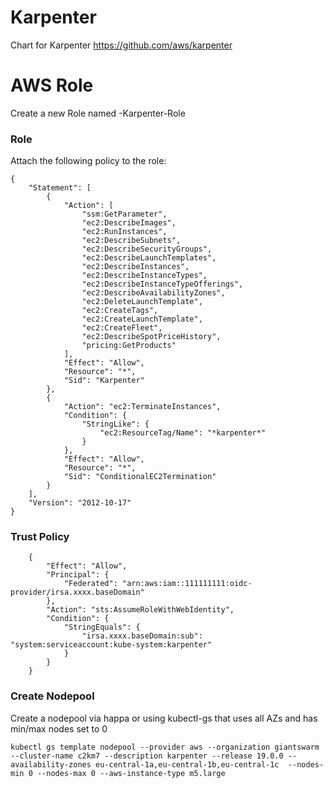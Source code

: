 # Karpenter

Chart for Karpenter https://github.com/aws/karpenter


# AWS Role

Create a new Role named <cluster-id>-Karpenter-Role
### Role

Attach the following policy to the role:
```
{
    "Statement": [
        {
            "Action": [
                "ssm:GetParameter",
                "ec2:DescribeImages",
                "ec2:RunInstances",
                "ec2:DescribeSubnets",
                "ec2:DescribeSecurityGroups",
                "ec2:DescribeLaunchTemplates",
                "ec2:DescribeInstances",
                "ec2:DescribeInstanceTypes",
                "ec2:DescribeInstanceTypeOfferings",
                "ec2:DescribeAvailabilityZones",
                "ec2:DeleteLaunchTemplate",
                "ec2:CreateTags",
                "ec2:CreateLaunchTemplate",
                "ec2:CreateFleet",
                "ec2:DescribeSpotPriceHistory",
                "pricing:GetProducts"
            ],
            "Effect": "Allow",
            "Resource": "*",
            "Sid": "Karpenter"
        },
        {
            "Action": "ec2:TerminateInstances",
            "Condition": {
                "StringLike": {
                    "ec2:ResourceTag/Name": "*karpenter*"
                }
            },
            "Effect": "Allow",
            "Resource": "*",
            "Sid": "ConditionalEC2Termination"
        }
    ],
    "Version": "2012-10-17"
}
```

### Trust Policy
```
    {
        "Effect": "Allow",
        "Principal": {
            "Federated": "arn:aws:iam::111111111:oidc-provider/irsa.xxxx.baseDomain"
        },
        "Action": "sts:AssumeRoleWithWebIdentity",
        "Condition": {
            "StringEquals": {
                "irsa.xxxx.baseDomain:sub": "system:serviceaccount:kube-system:karpenter"
            }
        }
    }
```

### Create Nodepool

Create a nodepool via happa or using kubectl-gs that uses all AZs and has min/max nodes set to 0
```
kubectl gs template nodepool --provider aws --organization giantswarm --cluster-name c2km7 --description karpenter --release 19.0.0 --availability-zones eu-central-1a,eu-central-1b,eu-central-1c  --nodes-min 0 --nodes-max 0 --aws-instance-type m5.large
```
